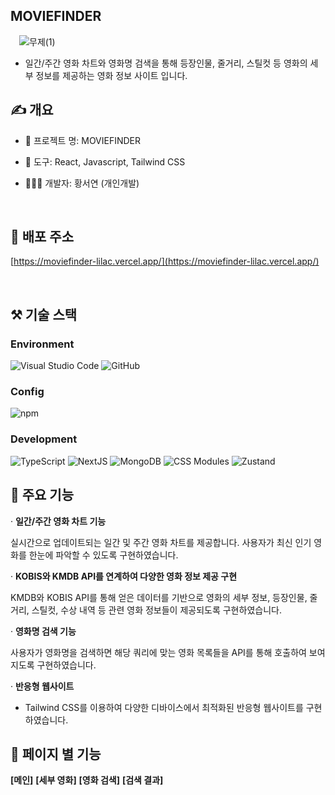 ## MOVIEFINDER
  ![무제(1)](https://github.com/user-attachments/assets/d2bb52f0-9950-4fb7-aed2-46723f6ec86c)
- 일간/주간 영화 차트와 영화명 검색을 통해 등장인물, 줄거리, 스틸컷 등 영화의 세부 정보를 제공하는 영화 정보 사이트 입니다.
## ✍️ 개요

- 📄 프로젝트 명: MOVIEFINDER
- 🔨 도구: React, Javascript, Tailwind CSS
- 👩🏻‍💻 개발자: 황서연 (개인개발)


   
## 💾 배포 주소

[https://moviefinder-lilac.vercel.app/](https://moviefinder-lilac.vercel.app/)


   
## ⚒️ 기술 스택

### Environment
![Visual Studio Code](https://img.shields.io/badge/visual%20studio%20code-297ACC?style=flat-square&logo=visualstudiocode&logoColor=white)
![GitHub](https://img.shields.io/badge/github-181717?style=flat-square&logo=github&logoColor=white)

### Config
![npm](https://img.shields.io/badge/npm-CB3837?style=flat-square&logo=npm&logoColor=white)

### Development
![TypeScript](https://img.shields.io/badge/TypeScript-3178C6?style=flat-square&logo=typescript&logoColor=white)
![NextJS](https://img.shields.io/badge/NextJS-000000?style=flat-square&logo=nextdotjs&logoColor=white)
![MongoDB](https://img.shields.io/badge/Mongodb-47A248?style=flat-square&logo=mongodb&logoColor=white)
![CSS Modules](https://img.shields.io/badge/CSS%20Modules-000000?style=flat-square&logo=cssmodules&logoColor=white)
![Zustand](https://img.shields.io/badge/zustand-5B4524?style=flat-square&logo=&logoColor=white)


## 🔑 주요 기능

· **일간/주간 영화 차트 기능**

실시간으로 업데이트되는 일간 및 주간 영화 차트를 제공합니다. 사용자가 최신 인기 영화를 한눈에 파악할 수 있도록 구현하였습니다.

· **KOBIS와 KMDB API를 연계하여 다양한 영화 정보 제공 구현**

KMDB와 KOBIS API를 통해 얻은 데이터를 기반으로 영화의 세부 정보, 등장인물, 줄거리, 스틸컷, 수상 내역 등 관련 영화 정보들이 제공되도록 구현하였습니다.

· **영화명 검색 기능**

사용자가 영화명을 검색하면 해당 쿼리에 맞는 영화 목록들을 API를 통해 호출하여 보여지도록 구현하였습니다.

· **반응형 웹사이트**

- Tailwind CSS를 이용하여 다양한 디바이스에서 최적화된 반응형 웹사이트를 구현하였습니다.


## 🔑 페이지 별 기능
**[메인]**
**[세부 영화]**
**[영화 검색]**
**[검색 결과]**

   

